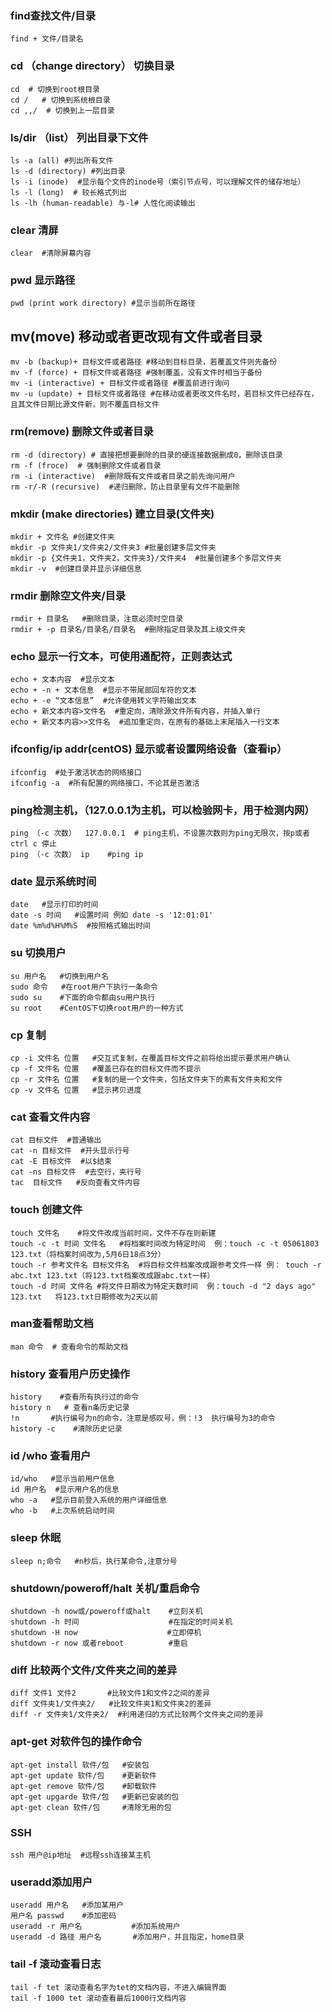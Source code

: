 ### find查找文件/目录

```
find + 文件/目录名
```

### cd （change directory） 切换目录

```
cd  # 切换到root根目录
cd /   # 切换到系统根目录
cd ,,/  # 切换到上一层目录
```

### ls/dir  （list） 列出目录下文件

``` 
ls -a (all) #列出所有文件
ls -d (directory) #列出目录
ls -i (inode)  #显示每个文件的inode号（索引节点号，可以理解文件的储存地址）
ls -l (long)  # 较长格式列出
ls -lh (human-readable) 与-l# 人性化阅读输出
```

### clear 清屏

```
clear  #清除屏幕内容
```

### pwd 显示路径

```
pwd (print work directory) #显示当前所在路径
```

## mv(move) 移动或者更改现有文件或者目录

```
mv -b (backup)+ 目标文件或者路径 #移动到目标目录，若覆盖文件则先备份
mv -f (force) + 目标文件或者路径 #强制覆盖，没有文件时相当于备份
mv -i (interactive) + 目标文件或者路径 #覆盖前进行询问
mv -u (update) + 目标文件或者路径 #在移动或者更改文件名时，若目标文件已经存在，且其文件日期比源文件新，则不覆盖目标文件
```

### rm(remove) 删除文件或者目录

```
rm -d (directory) # 直接把想要删除的目录的硬连接数据删成0，删除该目录
rm -f (froce)  # 强制删除文件或者目录
rm -i (interactive)  #删除既有文件或者目录之前先询问用户
rm -r/-R (recursive)  #递归删除，防止目录里有文件不能删除
```

### mkdir (make directories)  建立目录(文件夹)

```
mkdir + 文件名 #创建文件夹
mkdir -p 文件夹1/文件夹2/文件夹3 #批量创建多层文件夹
mkdir -p {文件夹1，文件夹2，文件夹3}/文件夹4  #批量创建多个多层文件夹
mkdir -v  #创建目录并显示详细信息
```

### rmdir 删除空文件夹/目录

```
rmdir + 目录名   #删除目录，注意必须时空目录
rmdir + -p 目录名/目录名/目录名  #删除指定目录及其上级文件夹

```

###  echo 显示一行文本，可使用通配符，正则表达式

```
echo + 文本内容  #显示文本
echo + -n + 文本信息  #显示不带尾部回车符的文本
echo + -e “文本信息”  #允许使用转义字符输出文本
echo + 新文本内容>文件名  #重定向，清除源文件所有内容，并插入单行
echo + 新文本内容>>文件名  #追加重定向，在原有的基础上末尾插入一行文本
```

### ifconfig/ip addr(centOS) 显示或者设置网络设备（查看ip）

```
ifconfig  #处于激活状态的网络接口
ifconfig -a  #所有配置的网络接口，不论其是否激活
```

### ping检测主机，（127.0.0.1为主机，可以检验网卡，用于检测内网）

```
ping （-c 次数）  127.0.0.1  # ping主机，不设置次数则为ping无限次，按p或者ctrl c 停止
ping （-c 次数） ip    #ping ip
```

### date 显示系统时间

```
date   #显示打印的时间
date -s 时间   #设置时间 例如 date -s '12:01:01'
date %m%d%H%M%S  #按照格式输出时间
```

### su 切换用户

```
su 用户名   #切换到用户名
sudo 命令   #在root用户下执行一条命令
sudo su    #下面的命令都由su用户执行
su root    #CentOS下切换root用户的一种方式
```

### cp 复制

```
cp -i 文件名 位置   #交互式复制，在覆盖目标文件之前将给出提示要求用户确认
cp -f 文件名 位置   #覆盖已存在的目标文件而不提示
cp -r 文件名 位置   #复制的是一个文件夹，包括文件夹下的素有文件夹和文件
cp -v 文件名 位置   #显示拷贝进度
```

###  cat 查看文件内容

```
cat 目标文件  #普通输出
cat -n 目标文件  #开头显示行号
cat -E 目标文件  #以$结束
cat -ns 目标文件  #去空行，夹行号
tac  目标文件   #反向查看文件内容
```

### touch 创建文件

```
touch 文件名    #将文件改成当前时间，文件不存在则新建
touch -c -t 时间 文件名   #将档案时间改为特定时间  例：touch -c -t 05061803 123.txt（将档案时间改为,5月6日18点3分）
touch -r 参考文件名 目标文件名  #将目标文件档案改成跟参考文件一样 例： touch -r abc.txt 123.txt（将123.txt档案改成跟abc.txt一样）
touch -d 时间 文件名 #将文件日期改为特定天数时间  例：touch -d "2 days ago" 123.txt   将123.txt日期修改为2天以前 

```

### man查看帮助文档

```
man 命令  # 查看命令的帮助文档
```

### history 查看用户历史操作

```
history    #查看所有执行过的命令
history n   # 查看n条历史记录
!n       #执行编号为n的命令，注意是感叹号，例：!3  执行编号为3的命令
history -c    #清除历史记录
```

### id /who 查看用户

```
id/who   #显示当前用户信息
id 用户名  #显示用户名的信息
who -a   #显示目前登入系统的用户详细信息
who -b   #上次系统启动时间
```

### sleep 休眠

```
sleep n;命令   #n秒后，执行某命令,注意分号
```

### shutdown/poweroff/halt 关机/重启命令

```
shutdown -h now或/poweroff或halt    #立刻关机
shutdown -h 时间                    #在指定的时间关机
shutdown -H now                    #立即停机
shutdown -r now 或者reboot          #重启
```

### diff 比较两个文件/文件夹之间的差异

```
diff 文件1 文件2       #比较文件1和文件2之间的差异
diff 文件夹1/文件夹2/   #比较文件夹1和文件夹2的差异
diff -r 文件夹1/文件夹2/  #利用递归的方式比较两个文件夹之间的差异
```

### apt-get 对软件包的操作命令

```
apt-get install 软件/包   #安装包
apt-get update 软件/包    #更新软件
apt-get remove 软件/包    #卸载软件
apt-get upgarde 软件/包   #更新已安装的包
apt-get clean 软件/包     #清除无用的包
```

### SSH

```
ssh 用户@ip地址  #远程ssh连接某主机 
```

### useradd添加用户

```
useradd 用户名   #添加某用户
用户名 passwd    #添加密码
useradd -r 用户名           #添加系统用户
useradd -d 路径 用户名       #添加用户，并且指定，home目录 
```

### tail -f 滚动查看日志

```
tail -f tet 滚动查看名字为tet的文档内容，不进入编辑界面
tail -f 1000 tet 滚动查看最后1000行文档内容
```

